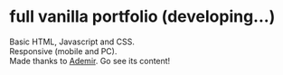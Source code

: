 # full vanilla portfolio (developing...)
Basic HTML, Javascript and CSS.\
Responsive (mobile and PC).\
Made thanks to [Ademir](https://pages.github.com/). Go see its content!
